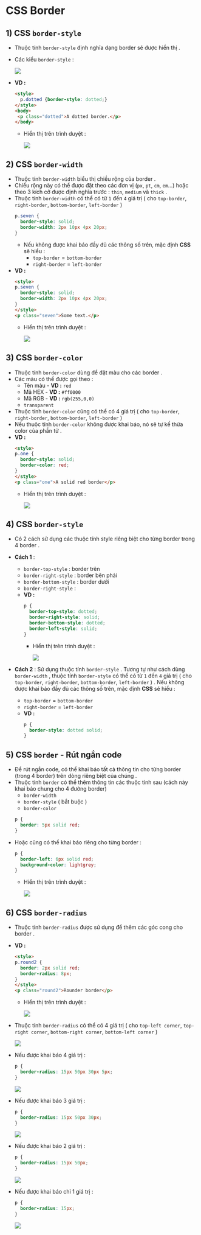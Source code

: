 # CSS Border
## **1) CSS `border-style`**
- Thuộc tính `border-style` định nghĩa dạng border sẽ được hiển thị .
- Các kiểu `border-style` :
    
    <img src=https://i.imgur.com/h5X7mDf.png>

- **VD :**  
    ```html
    <style>
      p.dotted {border-style: dotted;}
    </style>
    <body>
     <p class="dotted">A dotted border.</p>
    </body>
    ```
    - Hiển thị trên trình duyệt :
        
        <img src=https://i.imgur.com/G5ytuJI.png>

## **2) CSS `border-width`**
- Thuộc tính `border-width` biểu thị chiều rộng của border .
- Chiều rộng này có thể được đặt theo các đơn vị (`px`, `pt`, `cm`, `em`...) hoặc theo 3 kích cỡ được định nghĩa trước : `thin`, `medium` và `thick` .
- Thuộc tính `border-width` có thể có từ `1` đến `4` giá trị ( cho `top-border`, `right-border`, `bottom-border`, `left-border` )
    ```css
    p.seven {
      border-style: solid;
      border-width: 2px 10px 4px 20px;
    }
    ```
    - Nếu không được khai báo đầy đủ các thông số trên, mặc định **CSS** sẽ hiểu :
        - `top-border` = `bottom-border`
        - `right-border` = `left-border`
- **VD :**
    ```html
    <style>
    p.seven {
      border-style: solid;
      border-width: 2px 10px 4px 20px;
    }
    </style>
    <p class="seven">Some text.</p>
    ```
    - Hiển thị trên trình duyệt :
        
        <img src=https://i.imgur.com/USOF1bA.png>

## **3) CSS `border-color`**
- Thuộc tính `border-color` dùng để đặt màu cho các border .
- Các màu có thể được gọi theo :
    - Tên màu - **VD :** `red`
    - Mã HEX - **VD :** `#ff0000`
    - Mã RGB - **VD :** `rgb(255,0,0)`
    - `transparent`
- Thuộc tính `border-color` cũng có thể có 4 giá trị ( cho `top-border`, `right-border`, `bottom-border`, `left-border` )
- Nếu thuộc tính `border-color` không được khai báo, nó sẽ tự kế thừa color của phần tử .
- **VD :**
    ```html
    <style>
    p.one {
      border-style: solid;
      border-color: red;
    }
    </style>
    <p class="one">A solid red border</p>
    ```
    - Hiển thị trên trình duyệt :

        <img src=https://i.imgur.com/wXZPPla.png>

## **4) CSS `border-style`**
- Có 2 cách sử dụng các thuộc tính style riêng biệt cho từng border trong 4 border .
- **Cách 1** :
    - `border-top-style` : border trên
    - `border-right-style` : border bên phải
    - `border-bottom-style` : border dưới
    - `border-right-style` :
    - **VD :**
        ```css
        p {
          border-top-style: dotted;
          border-right-style: solid;
          border-bottom-style: dotted;
          border-left-style: solid;
        }
        ```
        - Hiển thị trên trình duyệt :

            <img src=https://i.imgur.com/EhOFklM.png>

- **Cách 2** : Sử dụng thuộc tính `border-style` . Tương tự như cách dùng `border-width` , thuộc tính `border-style` có thể có từ `1` đến `4` giá trị ( cho `top-border`, `right-border`, `bottom-border`, `left-border` ) . Nếu không được khai báo đầy đủ các thông số trên, mặc định **CSS** sẽ hiểu :
    - `top-border` = `bottom-border`
    - `right-border` = `left-border`
    - **VD :**
        ```css
        p {
          border-style: dotted solid;
        }
        ```
## **5) CSS `border` - Rút ngắn code**
- Để rút ngắn code, có thể khai báo tất cả thông tin cho từng border (trong 4 border) trên dòng riêng biệt của chúng .
- Thuộc tính `border` có thể thêm thông tin các thuộc tính sau (cách này khai báo chung cho 4 đường border)
    - `border-width`
    - `border-style` ( bắt buộc )
    - `border-color`
    ```css
    p {
      border: 5px solid red;
    }
    ```
- Hoặc cũng có thể khai báo riêng cho từng border :
    ```css
    p {
      border-left: 6px solid red;
      background-color: lightgrey;
    }
    ```
    - Hiển thị trên trình duyệt :

        <img src=https://i.imgur.com/E2q1IQX.png>

## **6) CSS `border-radius`**
- Thuộc tính `border-radius` được sử dụng để thêm các góc cong cho border .
- **VD :**
    ```html
    <style>
    p.round2 {
      border: 2px solid red;
      border-radius: 8px;
    }
    </style>
    <p class="round2">Rounder border</p>
    ```
    - Hiển thị trên trình duyệt :

        <img src=https://i.imgur.com/q1mox2p.png>

- Thuộc tính `border-radius` có thể có 4 giá trị ( cho `top-left corner`, `top-right corner`, `bottom-right corner`, `bottom-left corner` )

    <img src=https://i.imgur.com/5ufPbNZ.png>

- Nếu được khai báo 4 giá trị :
    ```css
    p {
      border-radius: 15px 50px 30px 5px;
    }
    ```
    <img src=https://i.imgur.com/SjEgrsO.png>

- Nếu được khai báo 3 giá trị :
    ```css
    p {
      border-radius: 15px 50px 30px;
    }
    ```
    <img src=https://i.imgur.com/yhIgFWN.png>

- Nếu được khai báo 2 giá trị :
    ```css
    p {
      border-radius: 15px 50px;
    }
    ```
    <img src=https://i.imgur.com/j1imGaU.png>

- Nếu được khai báo chỉ 1 giá trị :
    ```css
    p {
      border-radius: 15px;
    }
    ```
    <img src=https://i.imgur.com/O6SnylC.png>

